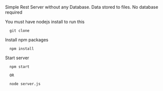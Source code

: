 

Simple Rest Server without any Database. Data stored to files. No database required

You must have nodejs install to run this 
```
  git clone
```  

Install npm packages 
```  
  npm install
```

Start server
```
  npm start  
  
  OR
  
  node server.js
```